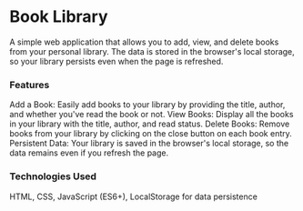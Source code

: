 # Book Library
A simple web application that allows you to add, view, and delete books from your personal library. The data is stored in the browser's local storage, so your library persists even when the page is refreshed.

### Features
Add a Book: Easily add books to your library by providing the title, author, and whether you've read the book or not.
View Books: Display all the books in your library with the title, author, and read status.
Delete Books: Remove books from your library by clicking on the close button on each book entry.
Persistent Data: Your library is saved in the browser's local storage, so the data remains even if you refresh the page.

### Technologies Used
HTML, 
CSS, 
JavaScript (ES6+), 
LocalStorage for data persistence
